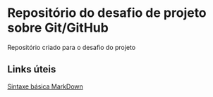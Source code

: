 # Repositório do desafio de projeto sobre Git/GitHub
Repositório criado para o desafio do projeto

## Links úteis
[Sintaxe básica MarkDown](https://www.markdownguide.org/basic-syntax/)
